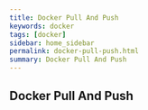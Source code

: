 ```yaml
---
title: Docker Pull And Push  
keywords: docker 
tags: [docker]
sidebar: home_sidebar
permalink: docker-pull-push.html
summary: Docker Pull And Push
---
```


## Docker Pull And Push